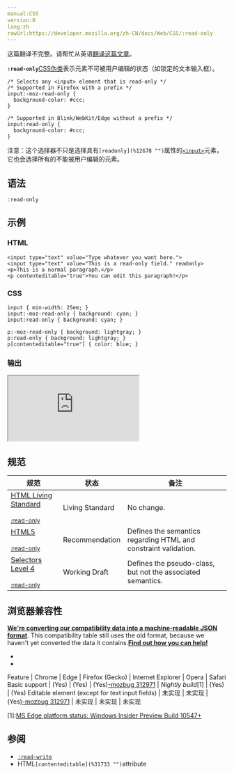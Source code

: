 ```yaml
---
manual:CSS
version:0
lang:zh
rawUrl:https://developer.mozilla.org/zh-CN/docs/Web/CSS/:read-only
---
```




这篇翻译不完整。请帮忙从英语[翻译这篇文章](%31727 "")。






**`:read-only`**[CSS](%427 "")[伪类](%28374 "Pseudo-classes")表示元素不可被用户编辑的状态（如锁定的文本输入框）。


```
/* Selects any <input> element that is read-only */
/* Supported in Firefox with a prefix */
input:-moz-read-only {
  background-color: #ccc;
}

/* Supported in Blink/WebKit/Edge without a prefix */
input:read-only {
  background-color: #ccc;
}
```


注意：这个选择器不只是选择具有`[readonly](%12678 "")`属性的[`<input>`](%394 "HTML <input> 元素用于为基于Web的表单创建交互式控件，以便接受来自用户的数据。")元素，它也会选择所有的不能被用户编辑的元素。



## 语法<a name="语法"></a>

```
:read-only
```

## 示例<a name="Example"></a>

### HTML<a name="HTML"></a>

```
<input type="text" value="Type whatever you want here.">
<input type="text" value="This is a read-only field." readonly>
<p>This is a normal paragraph.</p>
<p contenteditable="true">You can edit this paragraph!</p>
```

### CSS<a name="CSS"></a>

```
input { min-width: 25em; }
input:-moz-read-only { background: cyan; }
input:read-only { background: cyan; }

p:-moz-read-only { background: lightgray; }
p:read-only { background: lightgray; }
p[contenteditable="true"] { color: blue; }
```

### 输出<a name="输出"></a>


<iframe src='https://mdn.mozillademos.org/zh-CN/docs/Web/CSS/:read-only$samples/Example?revision=1382514' width='null' height='null'></iframe>



## 规范<a name="Specifications"></a>

规范 | 状态 | 备注 
 ---  |  ---  |  ---  | 
[HTML Living Standard<br></br><small>:read-only</small>](%31728 "") | Living Standard | No change. 
[HTML5<br></br><small>:read-only</small>](%31729 "") | Recommendation | Defines the semantics regarding HTML and constraint validation. 
[Selectors Level 4<br></br><small>:read-only</small>](%31730 "") | Working Draft | Defines the pseudo-class, but not the associated semantics. 


## 浏览器兼容性<a name="Browser_compatibility"></a>


**[We&#39;re converting our compatibility data into a machine-readable JSON format](%3344 "")**. This compatibility table still uses the old format, because we haven&#39;t yet converted the data it contains.**[Find out how you can help!](%3392 "")**


* 
* 

Feature | Chrome | Edge | Firefox (Gecko) | Internet Explorer | Opera | Safari 
Basic support | (Yes) | (Yes) | (Yes)[-moz](%3568 "The name of this feature is prefixed with '-moz' as this browser considers it experimental")[bug 312971](%31731 "Support :read-only and :read-write pseudoclasses (unprefix)") | *Nightly build*[1] | (Yes) | (Yes) 
Editable element (except for text input fields) | 未实现 | 未实现 | (Yes)[-moz](%3568 "The name of this feature is prefixed with '-moz' as this browser considers it experimental")[bug 312971](%31731 "Support :read-only and :read-write pseudoclasses (unprefix)") | 未实现 | 未实现 | 未实现 





[1]:[MS Edge platform status: Windows Insider Preview Build 10547+](%31732 "")


## 参阅<a name="See_also"></a>

* [`:read-write`](%28144 "此页面仍未被本地化, 期待您的翻译!")
* HTML`[contenteditable](%31733 "")`attribute




